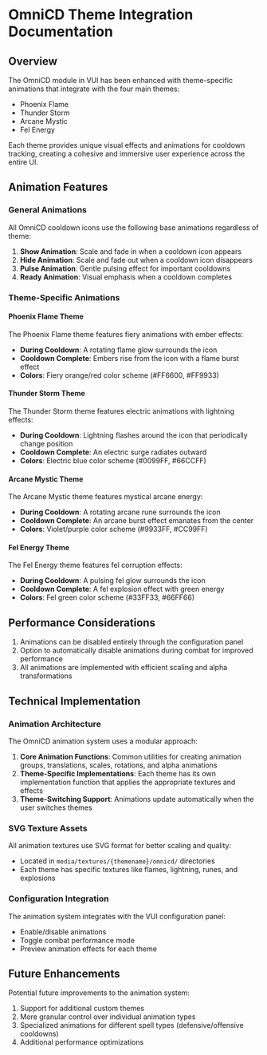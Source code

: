 # OmniCD Theme Integration Documentation

## Overview

The OmniCD module in VUI has been enhanced with theme-specific animations that integrate with the four main themes:
- Phoenix Flame
- Thunder Storm
- Arcane Mystic
- Fel Energy

Each theme provides unique visual effects and animations for cooldown tracking, creating a cohesive and immersive user experience across the entire UI.

## Animation Features

### General Animations

All OmniCD cooldown icons use the following base animations regardless of theme:

1. **Show Animation**: Scale and fade in when a cooldown icon appears
2. **Hide Animation**: Scale and fade out when a cooldown icon disappears
3. **Pulse Animation**: Gentle pulsing effect for important cooldowns
4. **Ready Animation**: Visual emphasis when a cooldown completes

### Theme-Specific Animations

#### Phoenix Flame Theme

The Phoenix Flame theme features fiery animations with ember effects:

- **During Cooldown**: A rotating flame glow surrounds the icon
- **Cooldown Complete**: Embers rise from the icon with a flame burst effect
- **Colors**: Fiery orange/red color scheme (#FF6600, #FF9933)

#### Thunder Storm Theme

The Thunder Storm theme features electric animations with lightning effects:

- **During Cooldown**: Lightning flashes around the icon that periodically change position
- **Cooldown Complete**: An electric surge radiates outward
- **Colors**: Electric blue color scheme (#0099FF, #66CCFF)

#### Arcane Mystic Theme

The Arcane Mystic theme features mystical arcane energy:

- **During Cooldown**: A rotating arcane rune surrounds the icon
- **Cooldown Complete**: An arcane burst effect emanates from the center
- **Colors**: Violet/purple color scheme (#9933FF, #CC99FF)

#### Fel Energy Theme

The Fel Energy theme features fel corruption effects:

- **During Cooldown**: A pulsing fel glow surrounds the icon
- **Cooldown Complete**: A fel explosion effect with green energy
- **Colors**: Fel green color scheme (#33FF33, #66FF66)

## Performance Considerations

1. Animations can be disabled entirely through the configuration panel
2. Option to automatically disable animations during combat for improved performance
3. All animations are implemented with efficient scaling and alpha transformations

## Technical Implementation

### Animation Architecture

The OmniCD animation system uses a modular approach:

1. **Core Animation Functions**: Common utilities for creating animation groups, translations, scales, rotations, and alpha animations
2. **Theme-Specific Implementations**: Each theme has its own implementation function that applies the appropriate textures and effects
3. **Theme-Switching Support**: Animations update automatically when the user switches themes

### SVG Texture Assets

All animation textures use SVG format for better scaling and quality:

- Located in `media/textures/{themename}/omnicd/` directories
- Each theme has specific textures like flames, lightning, runes, and explosions

### Configuration Integration

The animation system integrates with the VUI configuration panel:

- Enable/disable animations
- Toggle combat performance mode
- Preview animation effects for each theme

## Future Enhancements

Potential future improvements to the animation system:

1. Support for additional custom themes
2. More granular control over individual animation types
3. Specialized animations for different spell types (defensive/offensive cooldowns)
4. Additional performance optimizations